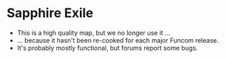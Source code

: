 # Sapphire Exile

- This is a high quality map, but we no longer use it ...
- ... because it hasn't been re-cooked for each major Funcom release.
- It's probably mostly functional, but forums report some bugs.
